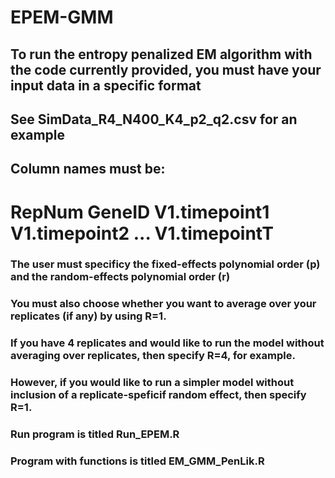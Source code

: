 # EPEM-GMM

## To run the entropy penalized EM algorithm with the code currently provided, you must have your input data in a specific format
## See SimData_R4_N400_K4_p2_q2.csv for an example
## Column names must be:
#  RepNum    GeneID     V1.timepoint1     V1.timepoint2      ...      V1.timepointT


### The user must specificy the fixed-effects polynomial order (p) and the random-effects polynomial order (r)
### You must also choose whether you want to average over your replicates (if any) by using R=1.
### If you have 4 replicates and would like to run the model without averaging over replicates, then specify R=4, for example.
### However, if you would like to run a simpler model without inclusion of a replicate-speficif random effect, then specify R=1.

### Run program is titled Run_EPEM.R
### Program with functions is titled EM_GMM_PenLik.R
